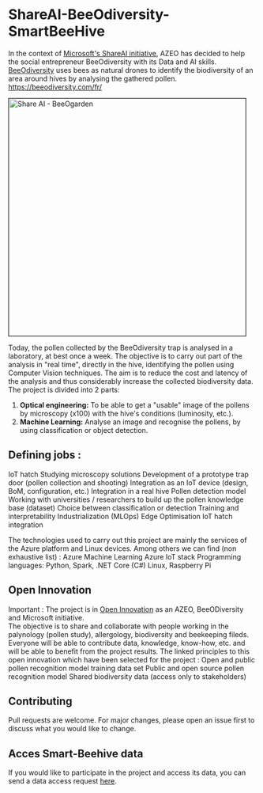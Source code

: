 # ShareAI-BeeOdiversity-SmartBeeHive
In the context of [Microsoft's ShareAI initiative](https://www.linkedin.com/pulse/lintelligence-artificielle-au-service-du-bien-commun-eneric-lopez/), AZEO has decided to help the social entrepreneur BeeOdiversity with its Data and AI skills. 
[BeeOdiversity](https://beeodiversity.com/fr/) uses bees as natural drones to identify the biodiversity of an area around hives by analysing the gathered pollen. 
https://beeodiversity.com/fr/

<a href="https://www.youtube.com/watch?v=eeQAjNgcCWo&list=PL76c2-FOuKPVSWyW3fBN-SY_Ny6zW3sit" target="_blank"><img src="https://img.youtube.com/vi/eeQAjNgcCWo/0.jpg" 
alt="Share AI - BeeOgarden" width="480" border="1" /></a>

Today, the pollen collected by the BeeOdiversity trap is analysed in a laboratory, at best once a week. 
The objective is to carry out part of the analysis in "real time", directly in the hive, identifying the pollen using Computer Vision techniques. 
The aim is to reduce the cost and latency of the analysis and thus considerably increase the collected biodiversity data. 
The project is divided into 2 parts:  
1. **Optical engineering:** To be able to get a "usable" image of the pollens by microscopy (x100) with the hive's conditions (luminosity, etc.). 
2. **Machine Learning:** Analyse an image and recognise the pollens, by using classification or object detection. 

## Defining jobs :
IoT hatch 
Studying microscopy solutions 
Development of a prototype trap door (pollen collection and shooting) 
Integration as an IoT device (design, BoM, configuration, etc.) 
Integration in a real hive 
Pollen detection model 
Working with universities / researchers to build up the pollen knowledge base (dataset) 
Choice between classification or detection 
Training and interpretability 
Industrialization (MLOps) 
Edge Optimisation 
IoT hatch integration 

The technologies used to carry out this project are mainly the services of the Azure platform and Linux devices. Among others we can find (non exhaustive list) : 
Azure Machine Learning 
Azure IoT stack 
Programming languages: Python, Spark, .NET Core (C#) 
Linux, Raspberry Pi 

## Open Innovation 
Important : The project is in [Open Innovation](https://en.wikipedia.org/wiki/Open_innovation) as an AZEO, BeeODiversity and Microsoft initiative.  
The objective is to share and collaborate with people working in the palynology (pollen study), allergology, biodiversity and beekeeping fileds. Everyone will be able to contribute data, knowledge, know-how, etc. and will be able to benefit from the project results. 
The linked principles to this open innovation which have been selected for the project : 
Open and public pollen recognition model training data set 
Public and open source pollen recognition model 
Shared biodiversity data (access only to stakeholders)

## Contributing
Pull requests are welcome. For major changes, please open an issue first to discuss what you would like to change.

## Acces Smart-Beehive data
If you would like to participate in the project and access its data, you can send a data access request [here](https://forms.office.com/Pages/ResponsePage.aspx?id=BSAOPIRYz0qLJb5eXJq9iCUUwA82yTlAiweG1ZvntqlUNTY1SFNMTEJUVkY1MEhUTjVZOUZVMUdRTSQlQCN0PWcu).